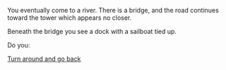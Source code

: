 
You eventually come to a river. There is a bridge, and the road
continues toward the tower which appears no closer.

Beneath the bridge you see a dock with a sailboat tied up.  

Do you:

[Turn around and go back](../journey-to-flaming-tower.md)
